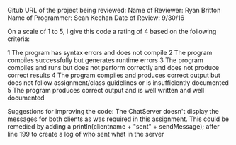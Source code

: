 Gitub URL of the project being reviewed:
Name of Reviewer: Ryan Britton
Name of Programmer: Sean Keehan
Date of Review: 9/30/16

On a scale of 1 to 5, I give this code a rating of 4 based on the following criteria:

1  The program has syntax errors and does not compile
2  The program compiles successfully but generates runtime errors
3  The program compiles and runs but does not perform correctly and does not produce correct results
4  The program compiles and produces correct output but does not follow assignment/class guidelines or is insufficiently documented
5  The program produces correct output and is well written and well documented

Suggestions for improving the code:
The ChatServer doesn't display the messages for both clients as was required in this assignment.
This could be remedied by adding a println(clientname + "sent" + sendMessage);
after line 199 to create a log of who sent what in the server
